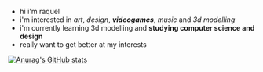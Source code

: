 - hi i'm raquel
- i'm interested in *art*, *design*, ***videogames***, *music* and *3d modelling*
- i'm currently learning 3d modelling and **studying computer science and design**
- really want to get better at my interests

[![Anurag's GitHub stats](https://github-readme-stats.vercel.app/api?username=rahqueu)](https://github.com/anuraghazra/github-readme-stats)

<!---
rahqueu/rahqueu is a ✨ special ✨ repository because its `README.md` (this file) appears on your GitHub profile.
You can click the Preview link to take a look at your changes.
--->

